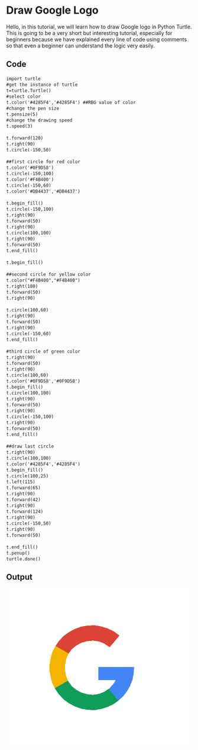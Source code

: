 # Draw Google Logo

Hello, in this tutorial, we will learn how to draw Google logo in Python Turtle. This is going to be a very short but interesting tutorial, especially for beginners because we have explained every line of code using comments so that even a beginner can understand the logic very easily.

## Code

```
import turtle
#get the instance of turtle
t=turtle.Turtle()
#select color
t.color('#4285F4','#4285F4') ##RBG value of color
#change the pen size
t.pensize(5)
#change the drawing speed
t.speed(3)

t.forward(120)
t.right(90)
t.circle(-150,50)  

##first circle for red color
t.color('#0F9D58')
t.circle(-150,100)
t.color('#F4B400')
t.circle(-150,60)
t.color('#DB4437','#DB4437')

t.begin_fill()
t.circle(-150,100)
t.right(90)
t.forward(50)
t.right(90)
t.circle(100,100)
t.right(90)
t.forward(50)
t.end_fill()

t.begin_fill()

##second circle for yellow color
t.color("#F4B400","#F4B400")
t.right(180)
t.forward(50)
t.right(90)

t.circle(100,60)
t.right(90)
t.forward(50)
t.right(90)
t.circle(-150,60)
t.end_fill()

#third circle of green color
t.right(90)
t.forward(50)
t.right(90)
t.circle(100,60)
t.color('#0F9D58','#0F9D58')
t.begin_fill()
t.circle(100,100)
t.right(90)
t.forward(50)
t.right(90)
t.circle(-150,100)
t.right(90)
t.forward(50)
t.end_fill()

##draw last circle
t.right(90)
t.circle(100,100)
t.color('#4285F4','#4285F4')
t.begin_fill()
t.circle(100,25)
t.left(115)
t.forward(65)
t.right(90)
t.forward(42)
t.right(90)
t.forward(124)
t.right(90)
t.circle(-150,50)
t.right(90)
t.forward(50)

t.end_fill()
t.penup()
turtle.done()
```

## Output

<p align="center"><img src="https://github.com/buddhirangana/draw-google-logo/blob/8c5a44ecce4b0b9febe4b88870bbed2de5bd127c/Demo.PNG"></p>
